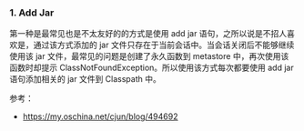 

### 1. Add Jar

第一种是最常见也是不太友好的的方式是使用 add jar 语句，之所以说是不招人喜欢是，通过该方式添加的 jar 文件只存在于当前会话中。当会话关闭后不能够继续使用该 jar 文件，最常见的问题是创建了永久函数到 metastore 中，再次使用该函数时却提示 ClassNotFoundException。所以使用该方式每次都要使用 add jar 语句添加相关的 jar 文件到 Classpath 中。




参考：
- https://my.oschina.net/cjun/blog/494692
